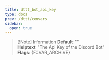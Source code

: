 ```yaml
---
title: dttt_bot_api_key
type: docs
prev: /dttt/convars
sidebar:
  open: true
---
```


> [!Note] Information
> **Default**: ""  
> **Helptext**: "The Api Key of the Discord Bot"  
> **Flags**: {FCVAR_ARCHIVE}  